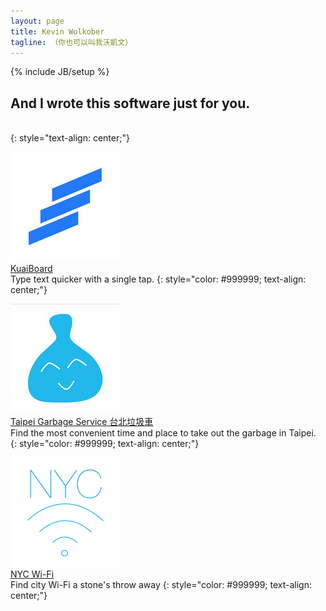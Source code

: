 ```yaml
---
layout: page
title: Kevin Wolkober
tagline: （你也可以叫我沃凱文）
---
```

{% include JB/setup %}

## And I wrote this software just for you.
<br />
{: style="text-align: center;"}

![KuaiBoard](/assets/images/kuaiboard-app-icon.png)  
[KuaiBoard](http://www.kuaiboard.com/)  
Type text quicker with a single tap.
{: style="color: #999999; text-align: center;"}
<br />

![Taipei Garbage Service 台北垃圾車](/assets/images/tpe-garbage-app-icon.png)  
[Taipei Garbage Service 台北垃圾車](https://itunes.apple.com/us/app/taipei-garbage-service/id1008766409?mt=8)  
Find the most convenient time and place to take out the garbage in Taipei.  
{: style="color: #999999; text-align: center;"}
<br />

![NYC Wi-Fi](/assets/images/nycwifi-app-icon.png)  
[NYC Wi-Fi](https://itunes.apple.com/us/app/nyc-wi-fi/id592003101?mt=8&uo=4)  
Find city Wi-Fi a stone's throw away
{: style="color: #999999; text-align: center;"}
<br />
